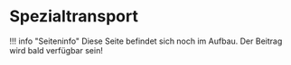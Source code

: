 # Spezialtransport

!!! info "Seiteninfo" 
      Diese Seite befindet sich noch im Aufbau. Der Beitrag wird bald verfügbar sein!
